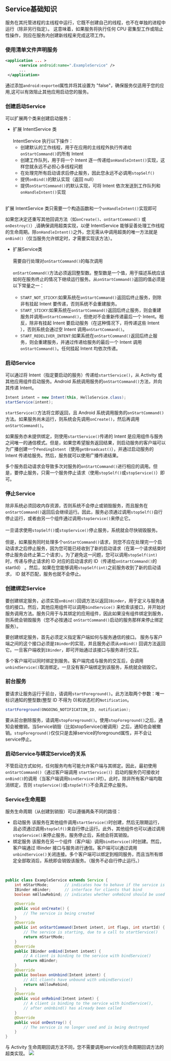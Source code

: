 ## Service基础知识
服务在其托管进程的主线程中运行，它既不创建自己的线程，也不在单独的进程中运行（除非另行指定）。 这意味着，如果服务将执行任何 CPU 密集型工作或阻止性操作，则应在服务内创建新线程来完成这项工作。

### 使用清单文件声明服务
``` xml
<application ... >
      <service android:name=".ExampleService" />
      ...
 </application>
 ```
 通过添加`android:exported`属性并将其设置为 "false"，确保服务仅适用于您的应用,这可以有效阻止其他应用启动您的服务。
### 创建启动Service
可以扩展两个类来创建启动服务：
* 扩展 IntentService 类<br><br>
IntentService 执行以下操作：<br>
  * 创建默认的工作线程，用于在应用的主线程外执行传递给`onStartCommand()`的所有 Intent
  * 创建工作队列，用于将一个 Intent 逐一传递给`onHandleIntent()`实现，这样您就永远不必担心多线程问题
  * 在处理完所有启动请求后停止服务，因此您永远不必调用`stopSelf()`
  * 提供`onBind()`的默认实现（返回 null）
  * 提供`onStartCommand()`的默认实现，可将 Intent 依次发送到工作队列和`onHandleIntent()`实现<br><br>
  
扩展 IntentService 类只需要一个构造函数和一个`onHandleIntent()`实现即可<br>

如果您决定还重写其他回调方法（如`onCreate()`、`onStartCommand()` 或`onDestroy()`）,请确保调用超类实现，以便 IntentService 能够妥善处理工作线程的生命周期。除`onHandleIntent()`之外，您无需从中调用超类的唯一方法就是`onBind()`（仅当服务允许绑定时，才需要实现该方法）。
* 扩展Service类<br><br>
需要自行处理对`onStartCommand()`的每次调用<br><br>
`onStartCommand()`方法必须返回整型数。整型数是一个值，用于描述系统应该如何在服务终止的情况下继续运行服务。从`onStartCommand()`返回的值必须是以下常量之一：<br><br>
  * `START_NOT_STICKY`:如果系统在`onStartCommand()`返回后终止服务，则除非有挂起 Intent 要传递，否则系统不会重建服务。
  * `START_STICKY`:如果系统在`onStartCommand()`返回后终止服务，则会重建服务并调用`onStartCommand()`，但绝对不会重新传递最后一个 Intent。相反，除非有挂起 Intent 要启动服务（在这种情况下，将传递这些 Intent ），否则系统会通过空 Intent 调用`onStartCommand()`。
  * `START_REDELIVER_INTENT`:如果系统在`onStartCommand()`返回后终止服务，则会重建服务，并通过传递给服务的最后一个 Intent 调用`onStartCommand()`。任何挂起 Intent 均依次传递。

### 启动Service
可以通过将 Intent（指定要启动的服务）传递给`startService()`，从 Activity 或其他应用组件启动服务。Android 系统调用服务的`onStartCommand()`方法，并向其传递 Intent。
``` java 
Intent intent = new Intent(this, HelloService.class);
startService(intent);
```
`startService()`方法将立即返回，且 Android 系统调用服务的`onStartCommand()`方法。如果服务尚未运行，则系统会先调用`onCreate()`，然后再调用`onStartCommand()`。<br>

如果服务亦未提供绑定，则使用`startService()`传递的 Intent 是应用组件与服务之间唯一的通信模式。但是，如果您希望服务返回结果，则启动服务的客户端可以为广播创建一个`PendingIntent`（使用`getBroadcast()`），并通过启动服务的 Intent 传递给服务。然后，服务就可以使用广播传递结果。<br>

多个服务启动请求会导致多次对服务的`onStartCommand()`进行相应的调用。但是，要停止服务，只需一个服务停止请求（使用`stopSelf()`或`stopService()`）即可。

### 停止Service
除非系统必须回收内存资源，否则系统不会停止或销毁服务，而且服务在`onStartCommand()`返回后会继续运行。因此，服务必须通过调用`stopSelf()`自行停止运行，或者由另一个组件通过调用`stopService()`来停止它。
<br><br>
一旦请求使用`stopSelf()`或`stopService()`停止服务，系统就会尽快销毁服务。
<br><br>
但是，如果服务同时处理多个`onStartCommand()`请求，则您不应在处理完一个启动请求之后停止服务，因为您可能已经收到了新的启动请求（在第一个请求结束时停止服务会终止第二个请求）。为了避免这一问题，您可以调用`stopSelf(int)`时，传递与停止请求的 ID 对应的启动请求的 ID（传递给`onStartCommand()`的 startId） 。然后，如果在您能够调用`stopSelf(int)`之前服务收到了新的启动请求， ID 就不匹配，服务也就不会停止。

### 创建绑定Service
要创建绑定服务，必须实现`onBind()`回调方法以返回`IBinder`，用于定义与服务通信的接口。然后，其他应用组件可以调用`bindService()` 来检索该接口，并开始对服务调用方法。服务只用于与其绑定的应用组件，因此如果没有组件绑定到服务，则系统会销毁服务（您不必按通过 `onStartCommand()`启动的服务那样来停止绑定服务）。<br>

要创建绑定服务，首先必须定义指定客户端如何与服务通信的接口。 服务与客户端之间的这个接口必须是`IBinder`的实现，并且服务必须从`onBind()` 回调方法返回它。一旦客户端收到`IBinder`，即可开始通过该接口与服务进行交互。

多个客户端可以同时绑定到服务。客户端完成与服务的交互后，会调用`unbindService()`取消绑定。一旦没有客户端绑定到该服务，系统就会销毁它。

### 前台服务
要请求让服务运行于前台，请调用`startForeground()`。此方法取两个参数：唯一标识通知的整型数(整型 ID 不得为 0)和状态栏的`Notification`。
``` java
startForeground(ONGOING_NOTIFICATION_ID, notification);
```
要从前台删除服务，请调用`stopForeground()`。使用`stopForeground()`之后，通知会被撤销，当Service销毁（比如stopService()被调用）之后，通知也会被撤销。`stopForeground()`仅仅只是去掉service的foreground属性，并不会让service停止。

### 启动Service与绑定Service的关系
不管启动方式如何，任何服务均有可能允许客户端与其绑定。因此，最初使用`onStartCommand()`（通过客户端调用 `startService()`）启动的服务仍可接收对`onBind()`的调用（当客户端调用`bindService()`时）。此时，除非所有客户端均取消绑定，否则 `stopService()`或`stopSelf()`不会真正停止服务。

### Service生命周期
服务生命周期（从创建到销毁）可以遵循两条不同的路径：
* 启动服务
该服务在其他组件调用`startService()`时创建，然后无限期运行，且必须通过调用`stopSelf()`来自行停止运行。此外，其他组件也可以通过调用`stopService()`来停止服务。服务停止后，系统会将其销毁。
* 绑定服务
该服务在另一个组件（客户端）调用`bindService()`时创建。然后，客户端通过 IBinder 接口与服务进行通信。客户端可以通过调用`unbindService()`关闭连接。多个客户端可以绑定到相同服务，而且当所有绑定全部取消后，系统即会销毁该服务。（服务不必自行停止运行。）
<br>

```java
public class ExampleService extends Service {
    int mStartMode;       // indicates how to behave if the service is killed
    IBinder mBinder;      // interface for clients that bind
    boolean mAllowRebind; // indicates whether onRebind should be used

    @Override
    public void onCreate() {
        // The service is being created
    }
    @Override
    public int onStartCommand(Intent intent, int flags, int startId) {
        // The service is starting, due to a call to startService()
        return mStartMode;
    }
    @Override
    public IBinder onBind(Intent intent) {
        // A client is binding to the service with bindService()
        return mBinder;
    }
    @Override
    public boolean onUnbind(Intent intent) {
        // All clients have unbound with unbindService()
        return mAllowRebind;
    }
    @Override
    public void onRebind(Intent intent) {
        // A client is binding to the service with bindService(),
        // after onUnbind() has already been called
    }
    @Override
    public void onDestroy() {
        // The service is no longer used and is being destroyed
    }
}
```
与 Activity 生命周期回调方法不同，您不需要调用service的生命周期回调方法的超类实现。
![](https://developer.android.com/images/service_lifecycle.png)
